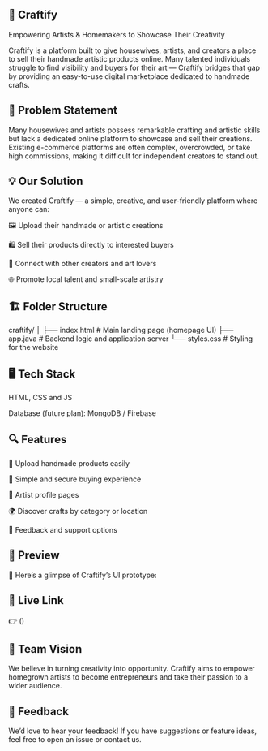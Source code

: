 ## 🧶 Craftify

Empowering Artists & Homemakers to Showcase Their Creativity

Craftify is a platform built to give housewives, artists, and creators a place to sell their handmade artistic products online.
Many talented individuals struggle to find visibility and buyers for their art — Craftify bridges that gap by providing an easy-to-use digital marketplace dedicated to handmade crafts.

## 🧩 Problem Statement

Many housewives and artists possess remarkable crafting and artistic skills but lack a dedicated online platform to showcase and sell their creations.
Existing e-commerce platforms are often complex, overcrowded, or take high commissions, making it difficult for independent creators to stand out.

## 💡 Our Solution

We created Craftify — a simple, creative, and user-friendly platform where anyone can:

🖼️ Upload their handmade or artistic creations

🛍️ Sell their products directly to interested buyers

💬 Connect with other creators and art lovers

🌐 Promote local talent and small-scale artistry

## 🏗️ Folder Structure
craftify/
│
├── index.html       # Main landing page (homepage UI)
├── app.java         # Backend logic and application server
└── styles.css       # Styling for the website

## 🖥️ Tech Stack

HTML, CSS and JS

Database (future plan): MongoDB / Firebase


## 🔍 Features

🎨 Upload handmade products easily

🛒 Simple and secure buying experience

🧵 Artist profile pages

🌍 Discover crafts by category or location

💬 Feedback and support options

## 🚀 Preview

🧩 Here’s a glimpse of Craftify’s UI prototype:

## 🔗 Live Link

👉 ()

## 🧠 Team Vision

We believe in turning creativity into opportunity.
Craftify aims to empower homegrown artists to become entrepreneurs and take their passion to a wider audience.

## 💬 Feedback

We’d love to hear your feedback!
If you have suggestions or feature ideas, feel free to open an issue or contact us.

